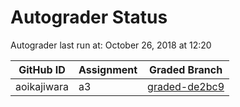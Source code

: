 # Autograder Status
Autograder last run at: October 26, 2018 at 12:20

| GitHub ID | Assignment | Graded Branch |
|-----------|------------|---------------|
| aoikajiwara | a3 | [graded-de2bc9](https://github.com/Fall2018COMP401-001/a3-aoikajiwara/tree/graded-de2bc9) | 
